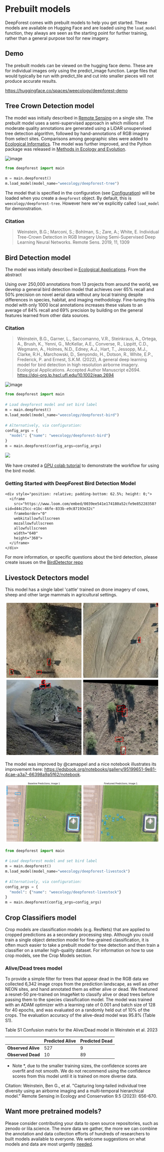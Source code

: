# Prebuilt models

DeepForest comes with prebuilt models to help you get started. These models are available on Hugging Face and are loaded using the `load_model` function, they always are seen as the starting point for further training, rather than a general purpose tool for new imagery.

## Demo

The prebuilt models can be viewed on the hugging face demo. These are for individual images only using the predict_image function. Large files that would typically be run with predict_tile and cut into smaller pieces will not produce accurate results.

https://huggingface.co/spaces/weecology/deepforest-demo

## Tree Crown Detection model

The model was initially described in [Remote Sensing](https://www.mdpi.com/2072-4292/11/11/1309) on a single site. The prebuilt model uses a semi-supervised approach in which millions of moderate quality annotations are generated using a LiDAR unsupervised tree detection algorithm, followed by hand-annotations of RGB imagery from select sites. Comparisons among geographic sites were added to [Ecological Informatics](https://www.sciencedirect.com/science/article/pii/S157495412030011X). The model was further improved, and the Python package was released in [Methods in Ecology and Evolution](https://besjournals.onlinelibrary.wiley.com/doi/full/10.1111/2041-210X.13472).

![image](../../www/MEE_Figure4.png)

```python
from deepforest import main

m = main.deepforest()
m.load_model(model_name="weecology/deepforest-tree")
```

The model that is specified in the configuration (see [Configuration](09_configuration_file.md)) will be loaded when you create a `deepforest` object. By default, this is `weecology/deepforest-tree`. However here we've explicitly called `load_model` for demonstration.

### Citation
> Weinstein, B.G.; Marconi, S.; Bohlman, S.; Zare, A.; White, E. Individual Tree-Crown Detection in RGB Imagery Using Semi-Supervised Deep Learning Neural Networks. Remote Sens. 2019, 11, 1309

## Bird Detection model

The model was initially described in [Ecological Applications](https://esajournals.onlinelibrary.wiley.com/doi/abs/10.1002/eap.2694). From the abstract

>
 Using over 250,000 annotations from 13 projects from around the world, we develop a general bird detection model that achieves over 65% recall and 50% precision on novel aerial data without any local training despite differences in species, habitat, and imaging methodology. Fine-tuning this model with only 1000 local annotations increases these values to an average of 84% recall and 69% precision by building on the general features learned from other data sources.
 >


 ### Citation
> Weinstein, B.G., Garner, L., Saccomanno, V.R., Steinkraus, A., Ortega, A., Brush, K., Yenni, G., McKellar, A.E., Converse, R., Lippitt, C.D., Wegmann, A., Holmes, N.D., Edney, A.J., Hart, T., Jessopp, M.J., Clarke, R.H., Marchowski, D., Senyondo, H., Dotson, R., White, E.P., Frederick, P. and Ernest, S.K.M. (2022), A general deep learning model for bird detection in high resolution airborne imagery. Ecological Applications. Accepted Author Manuscript e2694. https://doi-org.lp.hscl.ufl.edu/10.1002/eap.2694

![image](../../www/example_predictions_small.png)

```python
from deepforest import main

# Load deepforest model and set bird label
m = main.deepforest()
m.load_model(model_name="weecology/deepforest-bird")

# Alternatively, via configuration:
config_args = {
  "model": {"name": "weecology/deepforest-bird"}
}
m = main.deepforest(config_args=config_args)

```

![](../../www/bird_panel.jpg)

We have created a [GPU colab tutorial](https://colab.research.google.com/drive/1e9_pZM0n_v3MkZpSjVRjm55-LuCE2IYE?usp=sharing
) to demonstrate the workflow for using the bird model.

### Getting Started with DeepForest Bird Detection Model

```{raw} html
<div style="position: relative; padding-bottom: 62.5%; height: 0;">
  <iframe
    src="https://www.loom.com/embed/0039ee541e174180a52cfe9e85228358?sid=d44c25cc-e1bc-46fe-833b-e9c87193e32c"
    frameborder="0"
    webkitallowfullscreen
    mozallowfullscreen
    allowfullscreen
    width="640"
    height="360">
  </iframe>
</div>
```

For more information, or specific questions about the bird detection, please create issues on the [BirdDetector repo](https://github.com/weecology/BirdDetector)

## Livestock Detectors model

This model has a single label 'cattle' trained on drone imagery of cows, sheep and other large mammals in agricultural settings.

![image](../../www/livestock-example.png)

The model was improved by @camappel and a nice notebook illustrates its improvement here: https://edsbook.org/notebooks/gallery/95199651-9e81-4cae-a3a7-66398a9a5f62/notebook.

![alt text](../../www/finetune_cattle_predictions.png)

```python
from deepforest import main

# Load deepforest model and set bird label
m = main.deepforest()
m.load_model(model_name="weecology/deepforest-livestock")

# Alternatively, via configuration:
config_args = {
  "model": {"name": "weecology/deepforest-livestock"}
}
m = main.deepforest(config_args=config_args)
```

## Crop Classifiers model

Crop models are classification models (e.g. ResNets) that are applied to cropped predictions as a secondary processing step. Although you could train a single object detection model for fine-grained classification, it is often much easier to take a prebuilt model for tree detection and then train a classifier on a smaller high-quality dataset. For information on how to use crop models, see the Crop Models section.


### Alive/Dead trees model
To provide a simple filter for trees that appear dead in the RGB data we collected 6,342 image crops from the prediction landscape, as well as other NEON sites, and hand annotated them as either alive or dead. We finetuned a resnet-50 pre-trained on ImageNet to classify alive or dead trees before passing them to the species classification model. The model was trained with an ADAM optimizer with a learning rate of 0.001 and batch size of 128 for 40 epochs, and was evaluated on a randomly held out of 10% of the crops. The evaluation accuracy of the alive-dead model was 95.8% (Table S1).

Table S1 Confusion matrix for the Alive/Dead model in Weinstein et al. 2023

|                 | Predicted Alive | Predicted Dead |
|-----------------|-----------------|----------------|
| **Observed Alive**  | 527             | 9              |
| **Observed Dead**   | 10              | 89             |

* Note *, due to the smaller training sizes, the confidence scores are overfit and not smooth. We do not recommend using the confidence scores from this model until it is trained on more diverse data.


Citation: Weinstein, Ben G., et al. "Capturing long‐tailed individual tree diversity using an airborne imaging and a multi‐temporal hierarchical model." Remote Sensing in Ecology and Conservation 9.5 (2023): 656-670.

## Want more pretrained models?

Please consider contributing your data to open source repositories, such as zenodo or lila.science. The more data we gather, the more we can combine the annotation and data collection efforts of hundreds of researchers to built models available to everyone. We welcome suggestions on what models and data are most urgently [needed](https://github.com/weecology/DeepForest/discussions).
